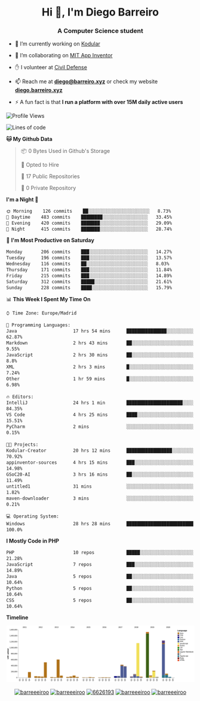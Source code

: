 <h1 align="center">Hi 👋, I'm Diego Barreiro</h1>
<h3 align="center">A Computer Science student</h3>

- 🔭 I’m currently working on [Kodular](https://www.kodular.io)

- 👯 I’m collaborating on [MIT App Inventor](https://github.com/mit-cml/appinventor-sources)

- ✋ I volunteer at [Civil Defense](https://proteccioncivil.sdc.gal)

- 📫 Reach me at **diego@barreiro.xyz** or check my website **[diego.barreiro.xyz](https://diego.barreiro.xyz)**

- ⚡ A fun fact is that **I run a platform with over 15M daily active users**

<!--START_SECTION:waka-->
![Profile Views](http://img.shields.io/badge/Profile%20Views-59-blue)

![Lines of code](https://img.shields.io/badge/From%20Hello%20World%20I%27ve%20Written-21.7%20million%20lines%20of%20code-blue)

**🐱 My Github Data** 

> 📦 0 Bytes Used in Github's Storage 
 > 
> 💼 Opted to Hire
 > 
> 📜 17 Public Repositories
 > 
> 🔑 0 Private Repository 
 > 
**I'm a Night 🦉** 

```text
🌞 Morning    126 commits    ██░░░░░░░░░░░░░░░░░░░░░░░   8.73% 
🌆 Daytime    483 commits    ████████░░░░░░░░░░░░░░░░░   33.45% 
🌃 Evening    420 commits    ███████░░░░░░░░░░░░░░░░░░   29.09% 
🌙 Night      415 commits    ███████░░░░░░░░░░░░░░░░░░   28.74%

```
📅 **I'm Most Productive on Saturday** 

```text
Monday       206 commits    ███░░░░░░░░░░░░░░░░░░░░░░   14.27% 
Tuesday      196 commits    ███░░░░░░░░░░░░░░░░░░░░░░   13.57% 
Wednesday    116 commits    ██░░░░░░░░░░░░░░░░░░░░░░░   8.03% 
Thursday     171 commits    ███░░░░░░░░░░░░░░░░░░░░░░   11.84% 
Friday       215 commits    ███░░░░░░░░░░░░░░░░░░░░░░   14.89% 
Saturday     312 commits    █████░░░░░░░░░░░░░░░░░░░░   21.61% 
Sunday       228 commits    ████░░░░░░░░░░░░░░░░░░░░░   15.79%

```


📊 **This Week I Spent My Time On** 

```text
⌚︎ Time Zone: Europe/Madrid

💬 Programming Languages: 
Java                     17 hrs 54 mins      ███████████████░░░░░░░░░░   62.87% 
Markdown                 2 hrs 43 mins       ██░░░░░░░░░░░░░░░░░░░░░░░   9.55% 
JavaScript               2 hrs 30 mins       ██░░░░░░░░░░░░░░░░░░░░░░░   8.8% 
XML                      2 hrs 3 mins        █░░░░░░░░░░░░░░░░░░░░░░░░   7.24% 
Other                    1 hr 59 mins        █░░░░░░░░░░░░░░░░░░░░░░░░   6.98%

🔥 Editors: 
IntelliJ                 24 hrs 1 min        █████████████████████░░░░   84.35% 
VS Code                  4 hrs 25 mins       ████░░░░░░░░░░░░░░░░░░░░░   15.51% 
PyCharm                  2 mins              ░░░░░░░░░░░░░░░░░░░░░░░░░   0.15%

🐱‍💻 Projects: 
Kodular-Creator          20 hrs 12 mins      █████████████████░░░░░░░░   70.92% 
appinventor-sources      4 hrs 15 mins       ███░░░░░░░░░░░░░░░░░░░░░░   14.98% 
GSoC20-AI                3 hrs 16 mins       ██░░░░░░░░░░░░░░░░░░░░░░░   11.49% 
untitled1                31 mins             ░░░░░░░░░░░░░░░░░░░░░░░░░   1.82% 
maven-downloader         3 mins              ░░░░░░░░░░░░░░░░░░░░░░░░░   0.21%

💻 Operating System: 
Windows                  28 hrs 28 mins      █████████████████████████   100.0%

```

**I Mostly Code in PHP** 

```text
PHP                      10 repos            █████░░░░░░░░░░░░░░░░░░░░   21.28% 
JavaScript               7 repos             ███░░░░░░░░░░░░░░░░░░░░░░   14.89% 
Java                     5 repos             ██░░░░░░░░░░░░░░░░░░░░░░░   10.64% 
Python                   5 repos             ██░░░░░░░░░░░░░░░░░░░░░░░   10.64% 
CSS                      5 repos             ██░░░░░░░░░░░░░░░░░░░░░░░   10.64%

```


**Timeline**

![Chart not found](https://github.com/barreeeiroo/barreeeiroo/blob/master/charts/bar_graph.png) 


<!--END_SECTION:waka-->

<p align="center">
<a href="https://twitter.com/barreeeiroo" target="blank"><img align="center" src="https://cdn.jsdelivr.net/npm/simple-icons@3.0.1/icons/twitter.svg" alt="barreeeiroo" height="20" width="20" /></a>
<a href="https://linkedin.com/in/barreeeiroo" target="blank"><img align="center" src="https://cdn.jsdelivr.net/npm/simple-icons@3.0.1/icons/linkedin.svg" alt="barreeeiroo" height="20" width="20" /></a>
<a href="https://stackoverflow.com/users/6626193" target="blank"><img align="center" src="https://cdn.jsdelivr.net/npm/simple-icons@3.0.1/icons/stackoverflow.svg" alt="6626193" height="20" width="20" /></a>
<a href="https://fb.com/barreeeiroo" target="blank"><img align="center" src="https://cdn.jsdelivr.net/npm/simple-icons@3.0.1/icons/facebook.svg" alt="barreeeiroo" height="20" width="20" /></a>
<a href="https://instagram.com/barreeeiroo" target="blank"><img align="center" src="https://cdn.jsdelivr.net/npm/simple-icons@3.0.1/icons/instagram.svg" alt="barreeeiroo" height="20" width="20" /></a>
</p>
